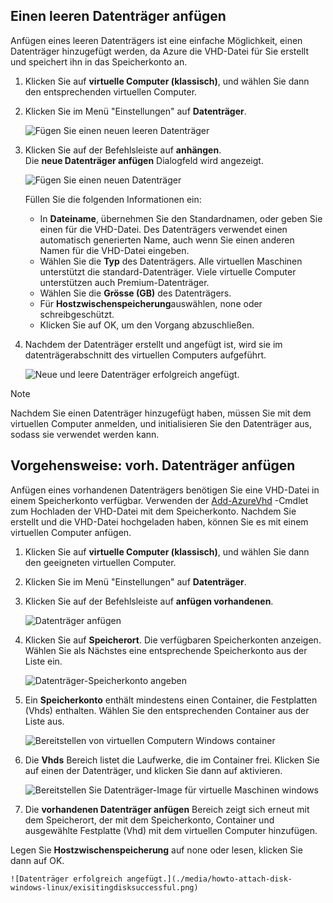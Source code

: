 


## <a name="attach-an-empty-disk"></a>Einen leeren Datenträger anfügen
Anfügen eines leeren Datenträgers ist eine einfache Möglichkeit, einen Datenträger hinzugefügt werden, da Azure die VHD-Datei für Sie erstellt und speichert ihn in das Speicherkonto an.

1. Klicken Sie auf **virtuelle Computer (klassisch)**, und wählen Sie dann den entsprechenden virtuellen Computer.

2. Klicken Sie im Menü "Einstellungen" auf **Datenträger**.

   ![Fügen Sie einen neuen leeren Datenträger](./media/howto-attach-disk-windows-linux/menudisksattachnew.png)

3. Klicken Sie auf der Befehlsleiste auf **anhängen**.  
    Die **neue Datenträger anfügen** Dialogfeld wird angezeigt.

    ![Fügen Sie einen neuen Datenträger](./media/howto-attach-disk-windows-linux/newdiskdetail.png)

    Füllen Sie die folgenden Informationen ein:
    - In **Dateiname**, übernehmen Sie den Standardnamen, oder geben Sie einen für die VHD-Datei. Des Datenträgers verwendet einen automatisch generierten Name, auch wenn Sie einen anderen Namen für die VHD-Datei eingeben.
    - Wählen Sie die **Typ** des Datenträgers. Alle virtuellen Maschinen unterstützt die standard-Datenträger. Viele virtuelle Computer unterstützen auch Premium-Datenträger.
    - Wählen Sie die **Grösse (GB)** des Datenträgers.
    - Für **Hostzwischenspeicherung**auswählen, none oder schreibgeschützt.
    - Klicken Sie auf OK, um den Vorgang abzuschließen.

4. Nachdem der Datenträger erstellt und angefügt ist, wird sie im datenträgerabschnitt des virtuellen Computers aufgeführt.

   ![Neue und leere Datenträger erfolgreich angefügt.](./media/howto-attach-disk-windows-linux/newdiskemptysuccessful.png)

> [!NOTE]
> Nachdem Sie einen Datenträger hinzugefügt haben, müssen Sie mit dem virtuellen Computer anmelden, und initialisieren Sie den Datenträger aus, sodass sie verwendet werden kann.

## <a name="how-to-attach-an-existing-disk"></a>Vorgehensweise: vorh. Datenträger anfügen
Anfügen eines vorhandenen Datenträgers benötigen Sie eine VHD-Datei in einem Speicherkonto verfügbar. Verwenden der [Add-AzureVhd](https://msdn.microsoft.com/library/azure/dn495173.aspx) -Cmdlet zum Hochladen der VHD-Datei mit dem Speicherkonto. Nachdem Sie erstellt und die VHD-Datei hochgeladen haben, können Sie es mit einem virtuellen Computer anfügen.

1. Klicken Sie auf **virtuelle Computer (klassisch)**, und wählen Sie dann den geeigneten virtuellen Computer.

2. Klicken Sie im Menü "Einstellungen" auf **Datenträger**.

3. Klicken Sie auf der Befehlsleiste auf **anfügen vorhandenen**.

    ![Datenträger anfügen](./media/howto-attach-disk-windows-linux/menudisksattachexisting.png)

4. Klicken Sie auf **Speicherort**. Die verfügbaren Speicherkonten anzeigen. Wählen Sie als Nächstes eine entsprechende Speicherkonto aus der Liste ein.

    ![Datenträger-Speicherkonto angeben](./media/howto-attach-disk-windows-linux/existdiskstorageaccounts.png)

5. Ein **Speicherkonto** enthält mindestens einen Container, die Festplatten (Vhds) enthalten. Wählen Sie den entsprechenden Container aus der Liste aus.

    ![Bereitstellen von virtuellen Computern Windows container](./media/howto-attach-disk-windows-linux/existdiskcontainers.png)

6. Die **Vhds** Bereich listet die Laufwerke, die im Container frei. Klicken Sie auf einen der Datenträger, und klicken Sie dann auf aktivieren.

    ![Bereitstellen Sie Datenträger-Image für virtuelle Maschinen windows](./media/howto-attach-disk-windows-linux/existdiskvhds.png)

7. Die **vorhandenen Datenträger anfügen** Bereich zeigt sich erneut mit dem Speicherort, der mit dem Speicherkonto, Container und ausgewählte Festplatte (Vhd) mit dem virtuellen Computer hinzufügen.

  Legen Sie **Hostzwischenspeicherung** auf none oder lesen, klicken Sie dann auf OK.

    ![Datenträger erfolgreich angefügt.](./media/howto-attach-disk-windows-linux/exisitingdisksuccessful.png)
